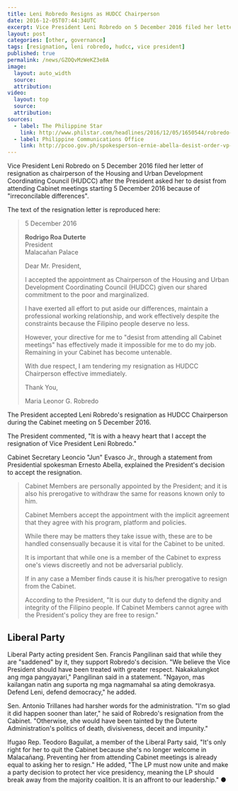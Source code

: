 ```yaml
---
title: Leni Robredo Resigns as HUDCC Chairperson
date: 2016-12-05T07:44:34UTC
excerpt: Vice President Leni Robredo on 5 December 2016 filed her letter of resignation as chairperson of the Housing and Urban Development Coordinating Council.
layout: post
categories: [other, governance]
tags: [resignation, leni robredo, hudcc, vice president]
published: true
permalink: /news/GZOQvMzWeKZ3e8A
image:
  layout: auto_width
  source: 
  attribution: 
video:
  layout: top
  source: 
  attribution: 
sources:
  - label: The Philippine Star
    link: http://www.philstar.com/headlines/2016/12/05/1650544/robredo-tenders-resignation-dutertes-cabinet
  - label: Philippine Communications Office
    link: http://pcoo.gov.ph/spokesperson-ernie-abella-desist-order-vp-robredo-chairperson-licuanan-05-dec-2016/
---
```


Vice President Leni Robredo on 5 December 2016 filed her letter of resignation as chairperson of the Housing and Urban Development Coordinating Council (HUDCC) after the President asked her to desist from attending Cabinet meetings starting 5 December 2016 because of "irreconcilable differences".

The text of the resignation letter is reproduced here:

> 5 December 2016<br>
> 
> __Rodrigo Roa Duterte__<br>
> President<br>
> Malacañan Palace<br>
> 
> Dear Mr. President,
> 
> I accepted the appointment as Chairperson of the Housing and Urban Development Coordinating Council (HUDCC) given our shared commitment to the poor and marginalized.
> 
> I have exerted all effort to put aside our differences, maintain a professional working relationship, and work effectively despite the constraints because the Filipino people deserve no less.
> 
> However, your directive for me to "desist from attending all Cabinet meetings" has effectively made it impossible for me to do my job. Remaining in your Cabinet has become untenable.
> 
> With due respect, I am tendering my resignation as HUDCC Chairperson effective immediately.
> 
> Thank You,
> 
> Maria Leonor G. Robredo


The President accepted Leni Robredo's resignation as HUDCC Chairperson during the Cabinet meeting on 5 December 2016.

The President commented, "It is with a heavy heart that I accept the resignation of Vice President Leni Robredo."

Cabinet Secretary Leoncio "Jun" Evasco Jr., through a statement from Presidential spokesman Ernesto Abella, explained the President's decision to accept the resignation.

> Cabinet Members are personally appointed by the President; and it is also his prerogative to withdraw the same for reasons known only to him.
> 
> Cabinet Members accept the appointment with the implicit agreement that they agree with his program, platform and policies.
> 
> While there may be matters they take issue with, these are to be handled consensually because it is vital for the Cabinet to be united.
> 
> It is important that while one is a member of the Cabinet to express one's views discreetly and not be adversarial publicly.
> 
> If in any case a Member finds cause it is his/her prerogative to resign from the Cabinet.
> 
> According to the President, "It is our duty to defend the dignity and integrity of the Filipino people. If Cabinet Members cannot agree with the President's policy they are free to resign."

## Liberal Party

Liberal Party acting president Sen. Francis Pangilinan said that while they are "saddened" by it, they support Robredo's decision.
"We believe the Vice President should have been treated with greater respect. Nakakalungkot ang mga pangyayari," Pangilinan said in a statement.
"Ngayon, mas kailangan natin ang suporta ng mga nagmamahal sa ating demokrasya. Defend Leni, defend democracy," he added.

Sen. Antonio Trillanes had harsher words for the administration. "I'm so glad it did happen sooner than later," he said of Robredo's resignation from the Cabinet. "Otherwise, she would have been tainted by the Duterte Administration's politics of death, divisiveness, deceit and impunity."

Ifugao Rep. Teodoro Baguilat, a member of the Liberal Party said, "It's only right for her to quit the Cabinet because she's no longer welcome in Malacañang. Preventing her from attending Cabinet meetings is already equal to asking her to resign." He added, "The LP must now unite and make a party decision to protect her vice presidency, meaning the LP should break away from the majority coalition. It is an affront to our leadership."
&#x25cf;
